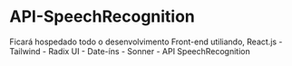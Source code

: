 # API-SpeechRecognition
Ficará hospedado todo o desenvolvimento Front-end utiliando, React.js - Tailwind - Radix UI - Date-íns - Sonner - API SpeechRecognition
